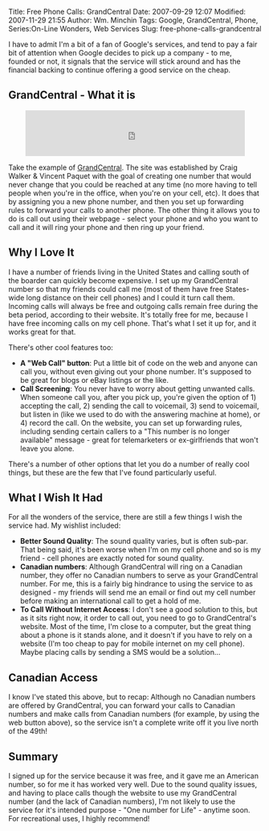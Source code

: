 Title: Free Phone Calls: GrandCentral
Date: 2007-09-29 12:07
Modified: 2007-11-29 21:55
Author: Wm. Minchin
Tags: Google, GrandCentral, Phone, Series:On-Line Wonders, Web Services
Slug: free-phone-calls-grandcentral

I have to admit I'm a bit of a fan of Google's services, and tend to pay
a fair bit of attention when Google decides to pick up a company - to
me, founded or not, it signals that the service will stick around and
has the financial backing to continue offering a good service on the
cheap.

## GrandCentral - What it is

<div align="center">

<embed src="http://embed.grandcentral.com/webcall/bcc8023c8707e154bf6c391a553b46ac" width="437" height="91" wmode="transparent">
</embed>

</div>

Take the example of [GrandCentral](http://www.grandcentral.com). The
site was established by Craig Walker & Vincent Paquet with the goal of
creating one number that would never change that you could be reached at
any time (no more having to tell people when you're in the office, when
you're on your cell, etc). It does that by assigning you a new phone
number, and then you set up forwarding rules to forward your calls to
another phone. The other thing it allows you to do is call out using
their webpage - select your phone and who you want to call and it will
ring your phone and then ring up your friend.

## Why I Love It

I have a number of friends living in the United States and calling south
of the boarder can quickly become expensive. I set up my GrandCentral
number so that my friends could call me (most of them have free
States-wide long distance on their cell phones) and I could it turn call
them. Incoming calls will always be free and outgoing calls remain free
during the beta period, according to their website. It's totally free
for me, because I have free incoming calls on my cell phone. That's what
I set it up for, and it works great for that.

There's other cool features too:

-   **A "Web Call" button**: Put a little bit of code on the web and
    anyone can call you, without even giving out your phone number. It's
    supposed to be great for blogs or eBay listings or the like.
-   **Call Screening**: You never have to worry about getting unwanted
    calls. When someone call you, after you pick up, you're given the
    option of 1) accepting the call, 2) sending the call to voicemail,
    3) send to voicemail, but listen in (like we used to do with the
    answering machine at home), or 4) record the call. On the website,
    you can set up forwarding rules, including sending certain callers
    to a "This number is no longer available" message - great for
    telemarketers or ex-girlfriends that won't leave you alone.

There's a number of other options that let you do a number of really
cool things, but these are the few that I've found particularly useful.

## What I Wish It Had

For all the wonders of the service, there are still a few things I wish
the service had. My wishlist included:

-   **Better Sound Quality**: The sound quality varies, but is often
    sub-par. That being said, it's been worse when I'm on my cell phone
    and so is my friend - cell phones are exactly noted for sound
    quality.
-   **Canadian numbers**: Although GrandCentral will ring on a Canadian
    number, they offer no Canadian numbers to serve as your GrandCentral
    number. For me, this is a fairly big hindrance to using the service
    to as designed - my friends will send me an email or find out my
    cell number before making an international call to get a hold of me.
-   **To Call Without Internet Access**: I don't see a good solution to
    this, but as it sits right now, it order to call out, you need to go
    to GrandCentral's website. Most of the time, I'm close to a
    computer, but the great thing about a phone is it stands alone, and
    it doesn't if you have to rely on a website (I'm too cheap to pay
    for mobile internet on my cell phone). Maybe placing calls by
    sending a SMS would be a solution...

## Canadian Access

I know I've stated this above, but to recap: Although no Canadian
numbers are offered by GrandCentral, you can forward your calls to
Canadian numbers and make calls from Canadian numbers (for example, by
using the web button above), so the service isn't a complete write off
it you live north of the 49th!

## Summary

I signed up for the service because it was free, and it gave me an
American number, so for me it has worked very well. Due to the sound
quality issues, and having to place calls though the website to use my
GrandCentral number (and the lack of Canadian numbers), I'm not likely
to use the service for it's intended purpose - "One number for Life" -
anytime soon. For recreational uses, I highly recommend!
